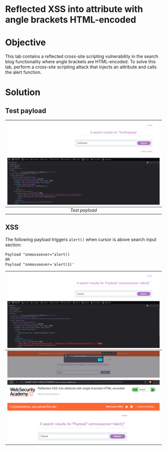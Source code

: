 # Reflected XSS into attribute with angle brackets HTML-encoded
# Objective
This lab contains a reflected cross-site scripting vulnerability in the search blog functionality where angle brackets are HTML-encoded. To solve this lab, perform a cross-site scripting attack that injects an attribute and calls the alert function.

# Solution
## Test payload
|![](Images/image-18.png)|
|:--:| 
| *Test payload* |

## XSS
The following payload triggers `alert()` when cursor is above search input section:
```
Payload "onmouseover="alert()
OR
Payload "onmouseover='alert(1)'
```
|![](Images/image-19.png)|
|:--:| 
|![](Images/image-20.png)|
|![](Images/image-21.png)|
